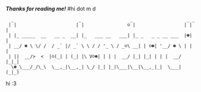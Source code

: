 ***Thanks for reading me!*** #hi
dot m d
```
  _                        _                  _                    _ _ 
 | |                      | |                ☺ |                  | | |
 | |_ _____  __   __ _  __| |_   ___ __   ___| |_ _   _ _ __ ___  |☻| |
 | __/ ☻ \ \/ /  / _` |/ _` \ \ / / '_ \ / _☺\ __| | ☺☻| '__/ ☻ \ | | |
 | ||  __/>  <  |☺(_| | (_| |\ V☺☻| | | |  __/ |_| |_| | | |  __/ |_|_|
  \☻_\___/_/\_\  \__,_|\__,_| \_/ |_| |_|\___|\__|\__,_|_|  \___| (_|_)
```                                                                    

hi :3 
                                                                       

